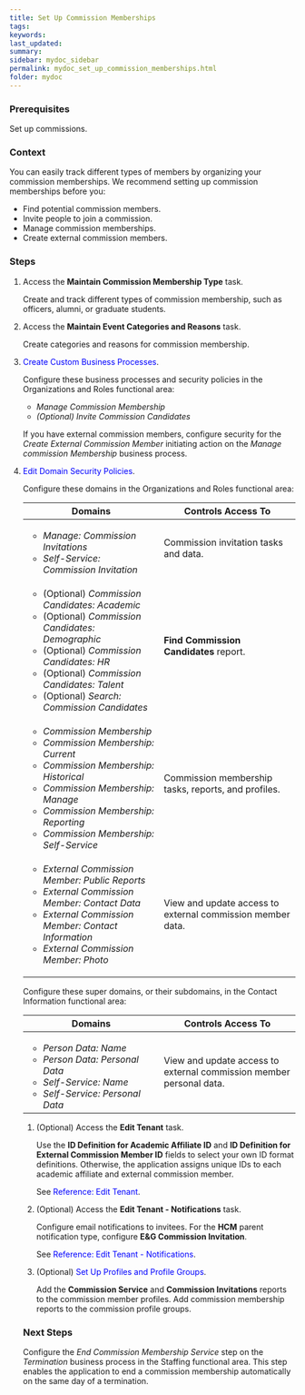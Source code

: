 ```yaml
---
title: Set Up Commission Memberships
tags:
keywords:
last_updated:
summary:
sidebar: mydoc_sidebar
permalink: mydoc_set_up_commission_memberships.html
folder: mydoc
---
```


### Prerequisites
Set up commissions.

### Context
You can easily track different types of members by organizing your commission memberships. We recommend setting up commission memberships before you:
* Find potential commission members.
* Invite people to join a commission.
* Manage commission memberships.
* Create external commission members.

### Steps
1.  Access the **Maintain Commission Membership Type** task.

    Create and track different types of commission membership, such as officers, alumni, or graduate students.

1.  Access the **Maintain Event Categories and Reasons** task.

    Create categories and reasons for commission membership.

1.  <span style="color: blue;">Create Custom Business Processes</span>.

    Configure these business processes and security policies in the Organizations and Roles functional area:
    * *Manage Commission Membership*
    * *(Optional) Invite Commission Candidates*

    If you have external commission members, configure security for the *Create External Commission Member* initiating action on the *Manage commission Membership* business process.
1.  <span style="color: blue;">Edit Domain Security Policies</span>.

    Configure these domains in the Organizations and Roles functional area:
    <table>
    <colgroup>
    <col width="50%" />
    <col width="50%" />
    </colgroup>
    <thead>
    <tr class="header">
    <th>Domains</th>
    <th>Controls Access To</th>
    </tr>
    </thead>
    <tbody>
    <tr>
    <td><ul><li><i>Manage: Commission Invitations</i></li><li><i>Self-Service: Commission Invitation</i></li></ul></td>
    <td>Commission invitation tasks and data.</td>
    </tr>
    <tr>
    <td><ul><li>(Optional) <i>Commission Candidates: Academic</i></li><li>(Optional) <i>Commission Candidates: Demographic</i></li><li>(Optional) <i>Commission Candidates: HR</i></li><li>(Optional) <i>Commission Candidates: Talent</i></li><li>(Optional) <i>Search: Commission Candidates</i></li></ul></td>
    <td><b>Find Commission Candidates</b> report.</td>
    </tr>
    <tr>
    <td><ul><li><i>Commission Membership</i></li><li><i>Commission Membership: Current</i></li><li><i>Commission Membership: Historical</i></li><li><i>Commission Membership: Manage</i></li><li><i>Commission Membership: Reporting</i></li><li><i>Commission Membership: Self-Service</i></li></ul></td>
    <td>Commission membership tasks, reports, and profiles.</td>
    </tr>
    <tr>
    <td><ul><li><i>External Commission Member: Public Reports</i></li><li><i>External Commission Member: Contact Data</i></li><li><i>External Commission Member: Contact Information</i></li><li><i>External Commission Member: Photo
</i></li></ul></td>
    <td>View and update access to external commission member data.</td>
    </tr>
    </tbody>
    </table>
    Configure these super domains, or their subdomains, in the Contact Information functional area:
    <table>
    <colgroup>
    <col width="50%" />
    <col width="50%" />
    </colgroup>
    <thead>
    <tr class="header">
    <th>Domains</th>
    <th>Controls Access To</th>
    </tr>
    </thead>
    <tbody>
    <tr>
    <td><ul><li><i>Person Data: Name</i></li><li><i>Person Data: Personal Data</i></li><li><i>Self-Service: Name</i></li><li><i>Self-Service: Personal Data</i></li></ul></td>
    <td>View and update access to external commission member personal data.</td>
    </tr>
    </tbody>
    </table>
1.  (Optional) Access the **Edit Tenant** task.

    Use the **ID Definition for Academic Affiliate ID** and **ID Definition for External Commission Member ID** fields to select your own ID format definitions. Otherwise, the application assigns unique IDs to each academic affiliate and external commission member.

    See <span style="color: blue;">Reference: Edit Tenant</span>.
1.  (Optional) Access the **Edit Tenant - Notifications** task.

    Configure email notifications to invitees. For the **HCM** parent notification type, configure **E&G Commission Invitation**.

    See <span style="color: blue;">Reference: Edit Tenant - Notifications</span>.
1.  (Optional) <span style="color: blue;">Set Up Profiles and Profile Groups</span>.

    Add the **Commission Service** and **Commission Invitations** reports to the commission member profiles. Add commission membership reports to the commission profile groups.

### Next Steps
Configure the *End Commission Membership Service* step on the *Termination* business process in the Staffing functional area. This step enables the application to end a commission membership automatically on the same day of a termination.
